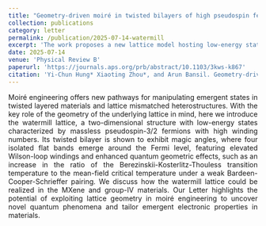 ```yaml
---
title: "Geometry-driven moiré in twisted bilayers of high pseudospin fermions"
collection: publications
category: letter
permalink: /publication/2025-07-14-watermill
excerpt: 'The work proposes a new lattice model hosting low-energy states with a high pseudospin structure originating from its lattice geometry. This special electronic structure leads to enhanced band topology and quantum geometry in its twisted bilayer at magic angles. We further propose potential realizations in various 2D materials.'
date: 2025-07-14
venue: 'Physical Review B'
paperurl: 'https://journals.aps.org/prb/abstract/10.1103/3kws-k867'
citation: 'Yi-Chun Hung* Xiaoting Zhou*, and Arun Bansil. Geometry-driven moiré in twisted bilayers of high pseudospin fermions. <i>Phys. Rev. B 112</i>, L041403 (2025)'
---
```

<p style="text-align: justify;">
Moiré engineering offers new pathways for manipulating emergent states in twisted layered materials and lattice mismatched heterostructures. With the key role of the geometry of the underlying lattice in mind, here we introduce the watermill lattice, a two-dimensional structure with low-energy states characterized by massless pseudospin-3/2 fermions with high winding numbers. Its twisted bilayer is shown to exhibit magic angles, where four isolated flat bands emerge around the Fermi level, featuring elevated Wilson-loop windings and enhanced quantum geometric effects, such as an increase in the ratio of the Berezinskii-Kosterlitz-Thouless transition temperature to the mean-field critical temperature under a weak Bardeen-Cooper-Schrieffer pairing. We discuss how the watermill lattice could be realized in the MXene and group-IV materials. Our Letter highlights the potential of exploiting lattice geometry in moiré engineering to uncover novel quantum phenomena and tailor emergent electronic properties in materials.
</p>